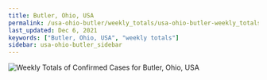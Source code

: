 ```yaml
---
title: Butler, Ohio, USA
permalink: /usa-ohio-butler/weekly_totals/usa-ohio-butler-weekly_totals.html
last_updated: Dec 6, 2021
keywords: ["Butler, Ohio, USA", "weekly totals"]
sidebar: usa-ohio-butler_sidebar
---
```


![Weekly Totals of Confirmed Cases for Butler, Ohio, USA](/covid_tracker/images/graphs/usa-ohio-butler-weekly_totals_graph.png)
